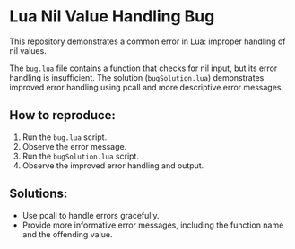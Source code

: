 # Lua Nil Value Handling Bug

This repository demonstrates a common error in Lua: improper handling of nil values.

The `bug.lua` file contains a function that checks for nil input, but its error handling is insufficient. The solution (`bugSolution.lua`) demonstrates improved error handling using pcall and more descriptive error messages.

## How to reproduce:
1. Run the `bug.lua` script.
2. Observe the error message.
3. Run the `bugSolution.lua` script.
4. Observe the improved error handling and output.

## Solutions:
- Use pcall to handle errors gracefully.
- Provide more informative error messages, including the function name and the offending value.